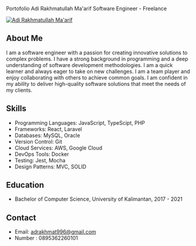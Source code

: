 Portofolio Adi Rakhmatullah Ma'arif
Software Engineer - Freelance

[![Adi Rakhmatullah Ma'arif](https://github.com/AdiRakhmatullahMaarif/AdiRakhmatullahMaarif/blob/main/AdiRakhmatullahMaarif.png)](https://github.com/AdiRakhmatullahMaarif/AdiRakhmatullahMaarif)

## About Me

I am a software engineer with a passion for creating innovative solutions to complex problems. I have a strong background in programming and a deep understanding of software development methodologies. I am a quick learner and always eager to take on new challenges. I am a team player and enjoy collaborating with others to achieve common goals. I am confident in my ability to deliver high-quality software solutions that meet the needs of my clients.

## Skills

- Programming Languages: JavaScript, TypeScipt, PHP
- Frameworks: React, Laravel
- Databases: MySQL, Oracle
- Version Control: Git
- Cloud Services: AWS, Google Cloud
- DevOps Tools: Docker
- Testing: Jest, Mocha
- Design Patterns: MVC, SOLID

## Education

- Bachelor of Computer Science, University of Kalimantan, 2017 - 2021

## Contact

- Email: adrakhmat996@gmail.com
- Number : 0895362260101
